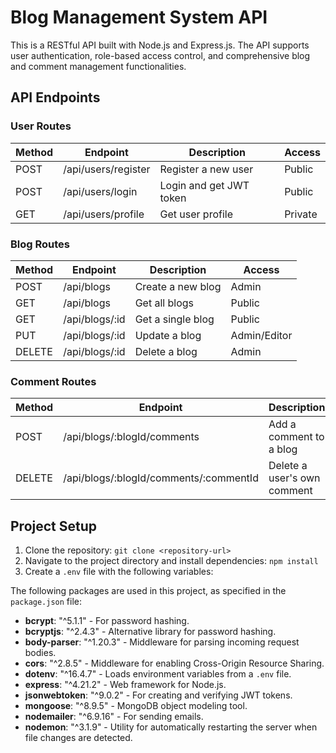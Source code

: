 # Blog Management System API

This is a RESTful API built with Node.js and Express.js. The API supports user authentication, role-based access control, and comprehensive blog and comment management functionalities.

## API Endpoints

### User Routes

| Method | Endpoint | Description | Access |
| --- | --- | --- | --- |
| POST | /api/users/register | Register a new user | Public |
| POST | /api/users/login | Login and get JWT token | Public |
| GET | /api/users/profile | Get user profile | Private |

### Blog Routes

| Method | Endpoint | Description | Access |
| --- | --- | --- | --- |
| POST | /api/blogs | Create a new blog | Admin |
| GET | /api/blogs | Get all blogs | Public |
| GET | /api/blogs/:id | Get a single blog | Public |
| PUT | /api/blogs/:id | Update a blog | Admin/Editor |
| DELETE | /api/blogs/:id | Delete a blog | Admin |

### Comment Routes

| Method | Endpoint | Description | Access |
| --- | --- | --- | --- |
| POST | /api/blogs/:blogId/comments | Add a comment to a blog | User |
| DELETE | /api/blogs/:blogId/comments/:commentId | Delete a user's own comment | User |

## Project Setup

1. Clone the repository: `git clone <repository-url>`
2. Navigate to the project directory and install dependencies: `npm install`
3. Create a `.env` file with the following variables:

The following packages are used in this project, as specified in the `package.json` file:

- **bcrypt**: "^5.1.1" - For password hashing.
- **bcryptjs**: "^2.4.3" - Alternative library for password hashing.
- **body-parser**: "^1.20.3" - Middleware for parsing incoming request bodies.
- **cors**: "^2.8.5" - Middleware for enabling Cross-Origin Resource Sharing.
- **dotenv**: "^16.4.7" - Loads environment variables from a `.env` file.
- **express**: "^4.21.2" - Web framework for Node.js.
- **jsonwebtoken**: "^9.0.2" - For creating and verifying JWT tokens.
- **mongoose**: "^8.9.5" - MongoDB object modeling tool.
- **nodemailer**: "^6.9.16" - For sending emails.
- **nodemon**: "^3.1.9" - Utility for automatically restarting the server when file changes are detected.